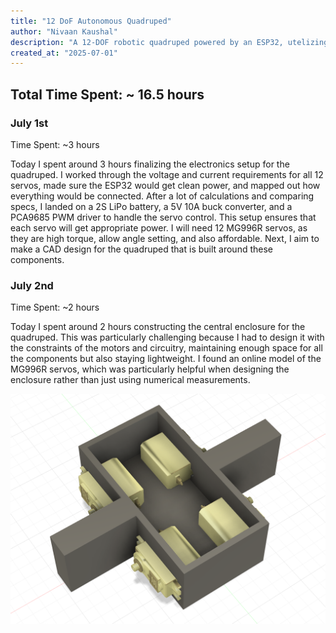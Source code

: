 ```yaml
---
title: "12 DoF Autonomous Quadruped"
author: "Nivaan Kaushal"
description: "A 12-DOF robotic quadruped powered by an ESP32, utelizing inverse kinematics to aid movement. Includes camera, IMU for intelligent movement. "
created_at: "2025-07-01"
---
```


## Total Time Spent: ~ 16.5 hours   

### July 1st
Time Spent: ~3 hours  

Today I spent around 3 hours finalizing the electronics setup for the quadruped. I worked through the voltage and current requirements for all 12 servos, made sure the ESP32 would get clean power, and mapped out how everything would be connected. After a lot of calculations and comparing specs, I landed on a 2S LiPo battery, a 5V 10A buck converter, and a PCA9685 PWM driver to handle the servo control. This setup ensures that each servo will get appropriate power. I will need 12 MG996R servos, as they are high torque, allow angle setting, and also affordable.  Next, I aim to make a CAD design for the quadruped that is built around these components. 

### July 2nd
Time Spent: ~2 hours

Today I spent around 2 hours constructing the central enclosure for the quadruped. This was particularly challenging because I had to design it with the constraints of the motors and circuitry, maintaining enough space for all the components but also staying lightweight. I found an online model of the MG996R servos, which was particularly helpful when designing the enclosure rather than just using numerical measurements. 

![Day 1 Image](img/day1.png)

